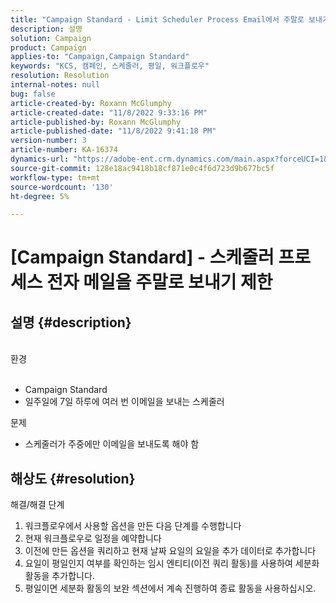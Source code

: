 ```yaml
---
title: "Campaign Standard - Limit Scheduler Process Email에서 주말로 보내기"
description: 설명
solution: Campaign
product: Campaign
applies-to: "Campaign,Campaign Standard"
keywords: "KCS, 캠페인, 스케줄러, 평일, 워크플로우"
resolution: Resolution
internal-notes: null
bug: false
article-created-by: Roxann McGlumphy
article-created-date: "11/8/2022 9:33:16 PM"
article-published-by: Roxann McGlumphy
article-published-date: "11/8/2022 9:41:18 PM"
version-number: 3
article-number: KA-16374
dynamics-url: "https://adobe-ent.crm.dynamics.com/main.aspx?forceUCI=1&pagetype=entityrecord&etn=knowledgearticle&id=3710adef-ac5f-ed11-9561-6045bd006704"
source-git-commit: 128e18ac9418b18cf871e0c4f6d723d9b677bc5f
workflow-type: tm+mt
source-wordcount: '130'
ht-degree: 5%

---
```


# [Campaign Standard] - 스케줄러 프로세스 전자 메일을 주말로 보내기 제한

## 설명 {#description}

<br>환경<br><br>
- Campaign Standard
- 일주일에 7일 하루에 여러 번 이메일을 보내는 스케줄러

문제
- 스케줄러가 주중에만 이메일을 보내도록 해야 함



## 해상도 {#resolution}

해결/해결 단계
1. 워크플로우에서 사용할 옵션을 만든 다음 단계를 수행합니다
2. 현재 워크플로우로 일정을 예약합니다
3. 이전에 만든 옵션을 쿼리하고 현재 날짜 요일의 요일을 추가 데이터로 추가합니다
4. 요일이 평일인지 여부를 확인하는 임시 엔티티(이전 쿼리 활동)를 사용하여 세분화 활동을 추가합니다.
5. 평일이면 세분화 활동의 보완 섹션에서 계속 진행하여 종료 활동을 사용하십시오.





